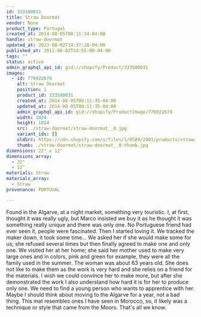 ```yaml
---
id: 333580031
title: Straw Doormat
vendor: None
product_type: Portugal
created_at: 2014-08-05T00:11:34-04:00
handle: straw-doormat
updated_at: 2023-08-02T14:37:28-04:00
published_at: 2011-06-02T14:55:00-04:00
tags: ""
status: active
admin_graphql_api_id: gid://shopify/Product/333580031
images:
  - id: 776922679
    alt: Straw Doormat
    position: 1
    product_id: 333580031
    created_at: 2014-08-05T00:11:35-04:00
    updated_at: 2014-08-05T00:11:35-04:00
    admin_graphql_api_id: gid://shopify/ProductImage/776922679
    width: 1024
    height: 1024
    src: ./straw-doormat/straw-doormat__0.jpg
    variant_ids: []
    oldSrc: https://cdn.shopify.com/s/files/1/0589/2901/products/strawdoormat.jpeg?v=1407211895
    thumb: ./straw-doormat/straw-doormat__0-thumb.jpg
dimensions: 22" x 12"
dimensions_array:
  - 22"
  - 12"
materials: Straw
materials_array:
  - Straw
provenance: PORTUGAL

---
```


Found in the Algarve, at a night market, something very touristic. I, at first, thought it was really ugly, but Marco insisted we buy it as he thought it was something really unique and there was only one. No Portuguese friend had ever seen it, people were fascinated. Then I started loving it. We tracked the maker down, it took some time... We asked her if she would make some for us; she refused several times but then finally agreed to make one and only one. We visited her at her home; she said her mother used to make very large ones and in colors, pink and green for example, they were all the family used in the summer. The woman was about 63 years old. She does not like to make them as the work is very hard and she relies on a friend for the materials. I wish we could convince her to make more, but after she demonstrated the work I also understand how hard it is for her to produce only one. We need to find a young person who wants to apprentice with her. Maybe I should think about moving to the Algarve for a year, not a bad thing. This mat resembles ones I have seen in Morocco, so, it likely was a technique or style that came from the Moors. That's all we know.